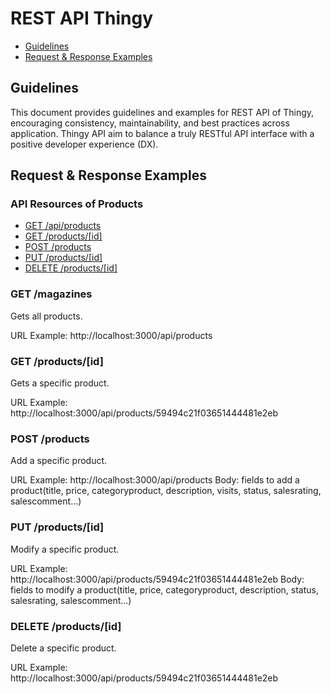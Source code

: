 # REST API Thingy


* [Guidelines](#guidelines)
* [Request & Response Examples](#request--response-examples)

## Guidelines

This document provides guidelines and examples for REST API of Thingy, encouraging consistency, maintainability, and best practices across application. Thingy API aim to balance a truly RESTful API interface with a positive developer experience (DX).

## Request & Response Examples

### API Resources of Products

  - [GET /api/products](#get-products)
  - [GET /products/[id]](#get-productsid)
  - [POST /products](#post-product)
  - [PUT /products/[id]](#put-product)
  - [DELETE /products/[id]](#delete-product)

### GET /magazines
Gets all products.

URL Example: http://localhost:3000/api/products

### GET /products/[id]
Gets a specific product.

URL Example: http://localhost:3000/api/products/59494c21f03651444481e2eb

### POST /products
Add a specific product.

URL Example: http://localhost:3000/api/products
Body: fields to add a product(title, price, categoryproduct, description, visits, status, salesrating, salescomment...)

### PUT /products/[id]
Modify a specific product.

URL Example: http://localhost:3000/api/products/59494c21f03651444481e2eb
Body: fields to modify a product(title, price, categoryproduct, description, status, salesrating, salescomment...)

### DELETE /products/[id]
Delete a specific product.

URL Example: http://localhost:3000/api/products/59494c21f03651444481e2eb






